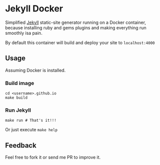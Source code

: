 # Jekyll Docker

Simplified [Jekyll](https://jekyllrb.com) static-site generator running on a Docker container, because installing ruby and gems plugins and making everything run smoothly isa pain.

By default this container will build and deploy your site to `localhost:4000`

## Usage

Assuming Docker is installed.

### Build image

```shell
cd <username>.github.io
make build
```

### Run Jekyll

```shell
make run # That's it!!!
```

Or just execute `make help`

## Feedback

Feel free to fork it or send me PR to improve it.